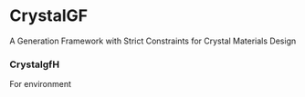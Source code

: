 # CrystalGF
A Generation Framework with Strict Constraints for Crystal Materials Design

### CrystalgfH
For environment
